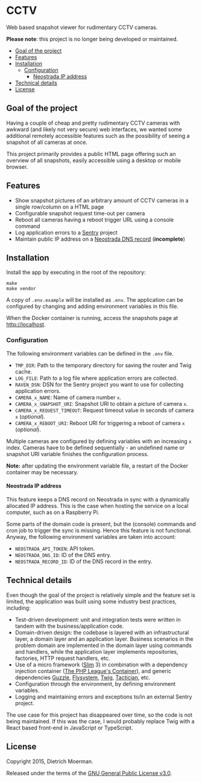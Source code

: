 # CCTV

Web based snapshot viewer for rudimentary CCTV cameras.

**Please note**: this project is no longer being developed or maintained.

<!-- START doctoc generated TOC please keep comment here to allow auto update -->
<!-- DON'T EDIT THIS SECTION, INSTEAD RE-RUN doctoc TO UPDATE -->

- [Goal of the project](#goal-of-the-project)
- [Features](#features)
- [Installation](#installation)
  - [Configuration](#configuration)
    - [Neostrada IP address](#neostrada-ip-address)
- [Technical details](#technical-details)
- [License](#license)

<!-- END doctoc generated TOC please keep comment here to allow auto update -->

## Goal of the project

Having a couple of cheap and pretty rudimentary CCTV cameras with awkward (and likely not very secure) web interfaces, we wanted some additional remotely accessible features such as the possibility of seeing a snapshot of all cameras at once.

This project primarily provides a public HTML page offering such an overview of all snapshots, easily accessible using a desktop or mobile browser.

## Features

* Show snapshot pictures of an arbitrary amount of CCTV cameras in a single row/column on a HTML page
* Configurable snapshot request time-out per camera
* Reboot all cameras having a reboot trigger URL using a console command
* Log application errors to a [Sentry](https://sentry.io) project
* Maintain public IP address on a [Neostrada DNS record](https://help.neostrada.nl/) (**incomplete**)

## Installation

Install the app by executing in the root of the repository:

```
make
make vendor
```

A copy of `.env.example` will be installed as `.env`. The application can be configured by changing and adding environment variables in this file.

When the Docker container is running, access the snapshots page at [http://localhost](http://localhost).

### Configuration

The following environment variables can be defined in the `.env` file.

* `TMP_DIR`: Path to the temporary directory for saving the router and Twig cache.
* `LOG_FILE`: Path to a log file where application errors are collected.
* `RAVEN_DSN`: DSN for the Sentry project you want to use for collecting application errors.
* `CAMERA_x_NAME`: Name of camera number `x`.
* `CAMERA_x_SNAPSHOT_URI`: Snapshot URI to obtain a picture of camera `x`.
* `CAMERA_x_REQUEST_TIMEOUT`: Request timeout value in seconds of camera `x` (_optional_).
* `CAMERA_x_REBOOT_URI`: Reboot URI for triggering a reboot of camera `x` (_optional_).

Multiple cameras are configured by defining variables with an increasing `x` index. Cameras have to be defined sequentially - an undefined name or snapshot URI variable finishes the configuration process.

__Note:__ after updating the environment variable file, a restart of the Docker container may be necessary.

#### Neostrada IP address

This feature keeps a DNS record on Neostrada in sync with a dynamically allocated IP address. This is the case when hosting the service on a local computer, such as on a Raspberry Pi.

Some parts of the domain code is present, but the (console) commands and cron job to trigger the sync is missing. Hence this feature is not functional. Anyway, the following environment variables are taken into account:

* `NEOSTRADA_API_TOKEN`: API token.
* `NEOSTRADA_DNS_ID`: ID of the DNS entry.
* `NEOSTRADA_RECORD_ID`: ID of the DNS record in the entry.

## Technical details

Even though the goal of the project is relatively simple and the feature set is limited, the application was built using some industry best practices, including:

* Test-driven development: unit and integration tests were written in tandem with the business/application code.
* Domain-driven design: the codebase is layered with an infrastructural layer, a domain layer and an application layer. Business scenarios in the problem domain are implemented in the domain layer using commands and handlers, while the application layer implements repositories, factories, HTTP request handlers, etc.
* Use of a micro framework ([Slim](https://www.slimframework.com/) 3) in combination with a dependency injection container ([The PHP League's Container](https://container.thephpleague.com/)), and generic dependencies [Guzzle](http://guzzlephp.org/), [Flysystem](https://flysystem.thephpleague.com/), [Twig](https://twig.symfony.com/), [Tactician](https://tactician.thephpleague.com/), etc.
* Configuration through the environment, by defining environment variables.
* Logging and maintaining errors and exceptions to/in an external Sentry project.

The use case for this project has disappeared over time, so the code is not being maintained. If this was the case, I would probably replace Twig with a React based front-end in JavaScript or TypeScript.

## License

Copyright 2015, Dietrich Moerman.

Released under the terms of the [GNU General Public License v3.0](LICENSE).
